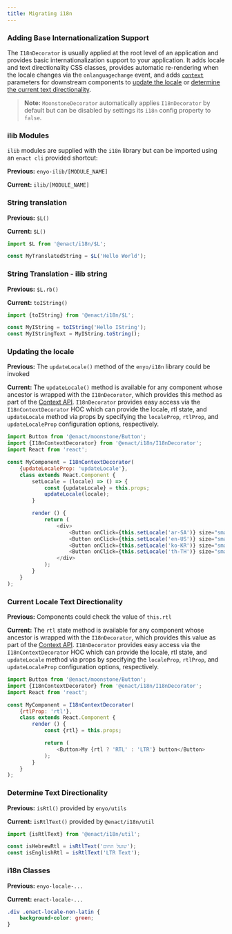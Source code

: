 ```yaml
---
title: Migrating i18n
---
```


### Adding Base Internationalization Support

The `I18nDecorator` is usually applied at the root level of an application and provides basic internationalization support to your application. It adds locale and text directionality CSS classes, provides automatic re-rendering when the locale changes via the `onlanguagechange` event, and adds [`context`](https://facebook.github.io/react/docs/context.html "React Context") parameters for downstream components to [update the locale](#updating-the-locale) or [determine the current text directionality](#current-locale-text-directionality).

> **Note:** `MoonstoneDecorator` automatically applies `I18nDecorator` by default but can be disabled by settings its `i18n` config property to `false`.

### ilib Modules

`ilib` modules are supplied with the `i18n` library but can be imported using an `enact cli` provided shortcut:

**Previous:** `enyo-ilib/[MODULE_NAME]`

**Current:** `ilib/[MODULE_NAME]`

### String translation

**Previous:** `$L()`

**Current:** `$L()`

```js
import $L from '@enact/i18n/$L';

const MyTranslatedString = $L('Hello World');
```

### String Translation - ilib string

**Previous:** `$L.rb()`

**Current:** `toIString()`

```js
import {toIString} from '@enact/i18n/$L';

const MyIString = toIString('Hello IString');
const MyIStringText = MyIString.toString();
```

### Updating the locale

**Previous:** The `updateLocale()` method of the `enyo/i18n` library could be invoked

**Current:** The `updateLocale()` method is available for any component whose ancestor is wrapped with the `I18nDecorator`, which provides this method as part of the [Context API](https://react.dev/learn/passing-data-deeply-with-context). `I18nDecorator` provides easy access via the `I18nContextDecorator` HOC which can provide the locale, rtl state, and `updateLocale` method via props by specifying the `localeProp`, `rtlProp`, and `updateLocaleProp` configuration options, respectively.

```js
import Button from '@enact/moonstone/Button';
import {I18nContextDecorator} from '@enact/i18n/I18nDecorator';
import React from 'react';

const MyComponent = I18nContextDecorator(
	{updateLocaleProp: 'updateLocale'},
	class extends React.Component {
		setLocale = (locale) => () => {
			const {updateLocale} = this.props;
			updateLocale(locale);
		}

		render () {
			return (
				<div>
					<Button onClick={this.setLocale('ar-SA')} size="small">ar-SA</Button>
					<Button onClick={this.setLocale('en-US')} size="small">en-US</Button>
					<Button onClick={this.setLocale('ko-KR')} size="small">ko-KR</Button>
					<Button onClick={this.setLocale('th-TH')} size="small">th-TH</Button>
				</div>
			);
		}
	}
);
```

### Current Locale Text Directionality

**Previous:** Components could check the value of `this.rtl`

**Current:** The `rtl` state method is available for any component whose ancestor is wrapped with the `I18nDecorator`, which provides this value as part of the [Context API](https://react.dev/learn/passing-data-deeply-with-context). `I18nDecorator` provides easy access via the `I18nContextDecorator` HOC which can provide the locale, rtl state, and `updateLocale` method via props by specifying the `localeProp`, `rtlProp`, and `updateLocaleProp` configuration options, respectively.

```js
import Button from '@enact/moonstone/Button';
import {I18nContextDecorator} from '@enact/i18n/I18nDecorator';
import React from 'react';

const MyComponent = I18nContextDecorator(
	{rtlProp: 'rtl'},
	class extends React.Component {
		render () {
			const {rtl} = this.props;

			return (
				<Button>My {rtl ? 'RTL' : 'LTR'} button</Button>
			);
		}
	}
);
```

### Determine Text Directionality

**Previous:** `isRtl()` provided by `enyo/utils`

**Current:** `isRtlText()` provided by `@enact/i18n/util`

```js
import {isRtlText} from '@enact/i18n/util';

const isHebrewRtl = isRtlText('שועל החום');
const isEnglishRtl = isRtlText('LTR Text');
```

### i18n Classes

**Previous:** `enyo-locale-...`

**Current:** `enact-locale-...`

```css
.div .enact-locale-non-latin {
    background-color: green;
}
```
